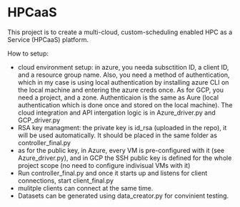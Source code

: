 # HPCaaS

This project is to create a multi-cloud, custom-scheduling enabled HPC as a Service (HPCaaS) platform.

How to setup:
- cloud environment setup:
in azure, you needa subsctition ID, a client ID, and a resource group name. Also, you need a method of authentication, which in my case is using local authentication by installing azure CLI on the local machine and entering the azure creds once. As for GCP, you need a project, and a zone. Authenticaion is the same as Aure (local authentication which is done once and stored on the local machine). The cloud integration and API intergation logic is in Azure_driver.py and GCP_driver.py
- RSA key managment: the private key is id_rsa (uploaded in the repo), it will be used automatically. It should be placed in the same folder as controller_final.py
- as for the public key, in Azure, every VM is pre-configured with it (see Azure_driver.py), and in GCP the SSH public key is defined for the whole project scope (no need to configure indivisual VMs with it)
- Run controller_final.py and once it starts up and listens for client connections, start client_final.py
- mulitple clients can connect at the same time.
- Datasets can be generated using data_creator.py for convinient testing.
